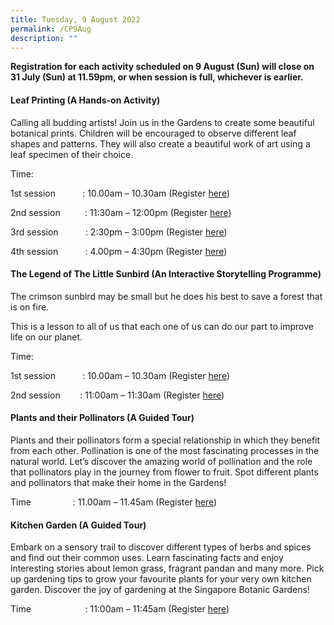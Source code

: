 ```yaml
---
title: Tuesday, 9 August 2022
permalink: /CP9Aug
description: ""
---
```

**Registration for each activity scheduled on 9 August (Sun) will close on 31 July (Sun) at 11.59pm, or when session is full, whichever is earlier.**

#### **Leaf Printing (A Hands-on Activity)**

Calling all budding artists! Join us in the Gardens to create some beautiful botanical prints. Children will be encouraged to observe different leaf shapes and patterns. They will also create a beautiful work of art using a leaf specimen of their choice.

Time:     

1st session           : 10.00am – 10.30am (Register [here](https://www.nparks.gov.sg/activities/events-and-workshops/2022/8/leaf-printing_9-aug-10am-session-1))

2nd session          : 11:30am – 12:00pm (Register [here](https://www.nparks.gov.sg/activities/events-and-workshops/2022/8/leaf-printing_9-aug-1130am-session-2))

3rd session           : 2:30pm – 3:00pm (Register [here](https://www.nparks.gov.sg/activities/events-and-workshops/2022/8/leaf-printing_9-aug-230pm-session-3))

4th session           : 4.00pm – 4:30pm (Register [here](https://www.nparks.gov.sg/activities/events-and-workshops/2022/8/leaf-printing_9-aug-4pm-session-4))

#### **The Legend of The Little Sunbird (An Interactive Storytelling Programme)**

The crimson sunbird may be small but he does his best to save a forest that is on fire.

This is a lesson to all of us that each one of us can do our part to improve life on our planet.

Time:     

1st session           : 10.00am – 10.30am (Register [here](https://www.nparks.gov.sg/activities/events-and-workshops/2022/8/the-legend-of-the-little-sunbird_9-aug-10am-session-1))

2nd session        : 11:00am – 11:30am (Register [here](https://www.nparks.gov.sg/activities/events-and-workshops/2022/8/the-legend-of-the-little-sunbird_9-aug-11am-session-2))

#### **Plants and their Pollinators (A Guided Tour)**

Plants and their pollinators form a special relationship in which they benefit from each other. Pollination is one of the most fascinating processes in the natural world. Let’s discover the amazing world of pollination and the role that pollinators play in the journey from flower to fruit. Spot different plants and pollinators that make their home in the Gardens!

Time                 : 11.00am – 11.45am (Register [here](https://www.nparks.gov.sg/activities/events-and-workshops/2022/8/plants-and-their-pollinators_9-aug-11am))

#### **Kitchen Garden (A Guided Tour)**

Embark on a sensory trail to discover different types of herbs and spices and find out their common uses. Learn fascinating facts and enjoy interesting stories about lemon grass, fragrant pandan and many more. Pick up gardening tips to grow your favourite plants for your very own kitchen garden. Discover the joy of gardening at the Singapore Botanic Gardens!

Time                      : 11:00am – 11:45am (Register [here](https://www.nparks.gov.sg/activities/events-and-workshops/2022/8/kitchen-garden_9-aug-11am))